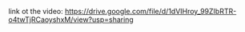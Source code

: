 link ot the video: https://drive.google.com/file/d/1dVIHroy_99ZIbRTR-o4twTjRCaoyshxM/view?usp=sharing

